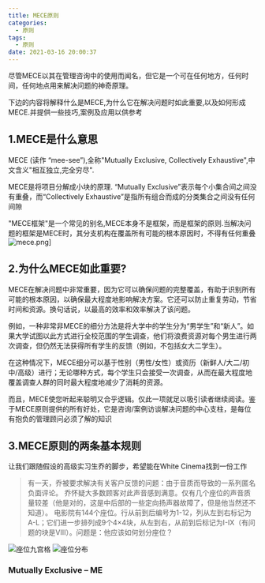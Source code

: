 ```yaml
---
title: MECE原则
categories:
  - 原则
tags:
  - 原则
date: 2021-03-16 20:00:37
---
```


尽管MECE以其在管理咨询中的使用而闻名，但它是一个可在任何地方，任何时间，任何地点用来解决问题的神奇原理。

下边的内容将解释什么是MECE,为什么它在解决问题时如此重要,以及如何形成MECE.并提供一些技巧,案例及应用以供参考

## 1.MECE是什么意思

MECE (读作 “mee-see”),全称"Mutually Exclusive, Collectively Exhaustive",中文含义"相互独立,完全穷尽".

MECE是将项目分解成小块的原理. “Mutually Exclusive”表示每个小集合间之间没有重叠，而“Collectively Exhaustive”是指所有组合而成的分类集合之间没有任何间隙

"MECE框架"是一个常见的别名,MECE本身不是框架，而是框架的原则.当解决问题的框架是MECE时，其分支机构在覆盖所有可能的根本原因时，不得有任何重叠
![mece.png](https://s3.ax1x.com/2021/03/19/6RIhXn.png)]

## 2.为什么MECE如此重要?

MECE在解决问题中非常重要，因为它可以确保问题的完整覆盖，有助于识别所有可能的根本原因，以确保最大程度地影响解决方案。它还可以防止重复劳动，节省时间和资源。换句话说，以最高的效率和效率解决了该问题。

例如，一种非常非MECE的细分方法是将大学中的学生分为“男学生”和“新人”。如果大学试图以此方式进行全校范围的学生调查，他们将浪费资源对每个男生进行两次调查，但仍然无法获得所有学生的反馈（例如，不包括女大二学生）。

在这种情况下，MECE细分可以基于性别（男性/女性）或资历（新鲜人/大二/初中/高级）进行；无论哪种方式，每个学生只会接受一次调查，从而在最大程度地覆盖调查人群的同时最大程度地减少了消耗的资源。

而且，MECE使您听起来聪明又合乎逻辑。仅此一项就足以吸引读者继续阅读。鉴于MECE原则提供的所有好处，它是咨询/案例访谈解决问题的中心支柱，是每位有抱负的管理顾问必须了解的知识

<!--more-->
## 3.MECE原则的两条基本规则

让我们跟随假设的高级实习生乔的脚步，希望能在White Cinema找到一份工作

> 有一天，乔被要求解决有关客户反馈的问题：由于音质而导致的一系列匿名负面评论。
> 乔怀疑大多数顾客对此声音感到满意。仅有几个座位的声音质量较差（他是对的，这是中后部的一些定向扬声器故障了，但是他当然还不知道）。
> 电影院有144个座位。行从前到后编号为1-12，列从左到右标记为A-L；它们进一步排列成9个4×4块，从左到右，从前到后标记为I-IX（有问题的块是VIII）。问题是：他应该如何划分座位？

![座位九宫格](https://mconsultingprep.com/wp-content/uploads/2020/08/3A-1024x1024.png)
![座位分布](https://mconsultingprep.com/wp-content/uploads/2020/08/3B-1024x1024.png)

### Mutually Exclusive – ME

